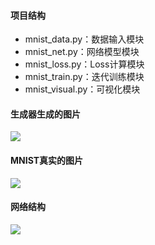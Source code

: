 #### 项目结构
* mnist_data.py：数据输入模块
* mnist_net.py：网络模型模块
* mnist_loss.py：Loss计算模块
* mnist_train.py：迭代训练模块
* mnist_visual.py：可视化模块
#### 生成器生成的图片
![](https://upload-images.jianshu.io/upload_images/4688102-27108b3aed8be60a.png?imageMogr2/auto-orient/strip%7CimageView2/2/w/1240)
#### MNIST真实的图片
![](https://upload-images.jianshu.io/upload_images/4688102-b5e909160185ce5c.png?imageMogr2/auto-orient/strip%7CimageView2/2/w/1240)
#### 网络结构
![](https://upload-images.jianshu.io/upload_images/4688102-377bb02053690755.png?imageMogr2/auto-orient/strip%7CimageView2/2/w/1240)
